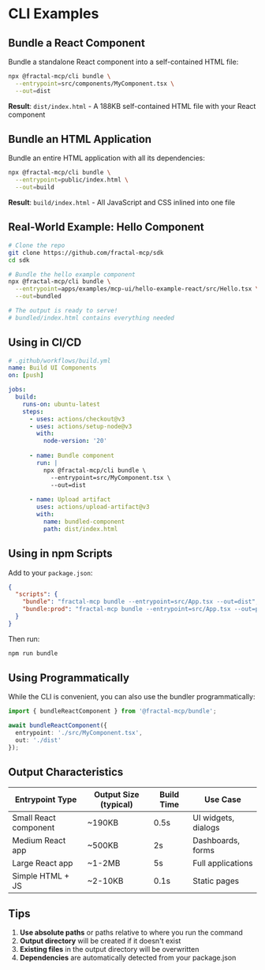 # CLI Examples

## Bundle a React Component

Bundle a standalone React component into a self-contained HTML file:

```bash
npx @fractal-mcp/cli bundle \
  --entrypoint=src/components/MyComponent.tsx \
  --out=dist
```

**Result**: `dist/index.html` - A 188KB self-contained HTML file with your React component

## Bundle an HTML Application

Bundle an entire HTML application with all its dependencies:

```bash
npx @fractal-mcp/cli bundle \
  --entrypoint=public/index.html \
  --out=build
```

**Result**: `build/index.html` - All JavaScript and CSS inlined into one file

## Real-World Example: Hello Component

```bash
# Clone the repo
git clone https://github.com/fractal-mcp/sdk
cd sdk

# Bundle the hello example component
npx @fractal-mcp/cli bundle \
  --entrypoint=apps/examples/mcp-ui/hello-example-react/src/Hello.tsx \
  --out=bundled

# The output is ready to serve!
# bundled/index.html contains everything needed
```

## Using in CI/CD

```yaml
# .github/workflows/build.yml
name: Build UI Components
on: [push]

jobs:
  build:
    runs-on: ubuntu-latest
    steps:
      - uses: actions/checkout@v3
      - uses: actions/setup-node@v3
        with:
          node-version: '20'
      
      - name: Bundle component
        run: |
          npx @fractal-mcp/cli bundle \
            --entrypoint=src/MyComponent.tsx \
            --out=dist
      
      - name: Upload artifact
        uses: actions/upload-artifact@v3
        with:
          name: bundled-component
          path: dist/index.html
```

## Using in npm Scripts

Add to your `package.json`:

```json
{
  "scripts": {
    "bundle": "fractal-mcp bundle --entrypoint=src/App.tsx --out=dist",
    "bundle:prod": "fractal-mcp bundle --entrypoint=src/App.tsx --out=production"
  }
}
```

Then run:

```bash
npm run bundle
```

## Using Programmatically

While the CLI is convenient, you can also use the bundler programmatically:

```typescript
import { bundleReactComponent } from '@fractal-mcp/bundle';

await bundleReactComponent({
  entrypoint: './src/MyComponent.tsx',
  out: './dist'
});
```

## Output Characteristics

| Entrypoint Type | Output Size (typical) | Build Time | Use Case |
|----------------|----------------------|------------|----------|
| Small React component | ~190KB | 0.5s | UI widgets, dialogs |
| Medium React app | ~500KB | 2s | Dashboards, forms |
| Large React app | ~1-2MB | 5s | Full applications |
| Simple HTML + JS | ~2-10KB | 0.1s | Static pages |

## Tips

1. **Use absolute paths** or paths relative to where you run the command
2. **Output directory** will be created if it doesn't exist
3. **Existing files** in the output directory will be overwritten
4. **Dependencies** are automatically detected from your package.json

